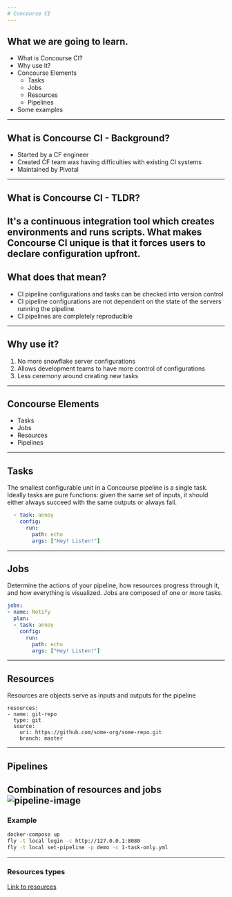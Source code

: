 ```yaml
---
# Concourse CI
---
```

## What we are going to learn.
- What is Concourse CI?
- Why use it?
- Concourse Elements
    - Tasks
    - Jobs
    - Resources
    - Pipelines
- Some examples
---
## What is Concourse CI - Background?
- Started by a CF engineer
- Created CF team was having difficulties with existing CI systems
- Maintained by Pivotal
---
## What is Concourse CI - TLDR?
It's a continuous integration tool which creates environments and runs scripts.
What makes Concourse CI unique is that it forces users to declare configuration upfront.
---
## What does that mean?
- CI pipeline configurations and tasks can be checked into version control
- CI pipeline configurations are not dependent on the state of the servers running the pipeline
- CI pipelines are completely reproducible
---
## Why use it?
1. No more snowflake server configurations  
2. Allows development teams to have more control of configurations  
3. Less ceremony around creating new tasks  
---
## Concourse Elements
- Tasks
- Jobs
- Resources
- Pipelines
---
## Tasks
The smallest configurable unit in a Concourse pipeline is a single task.
Ideally tasks are pure functions: given the same set of inputs, it should either always succeed with the same outputs or always fail.
```yml
  - task: annoy
    config:
      run:
        path: echo
        args: ["Hey! Listen!"]
```
---
## Jobs
Determine the actions of your pipeline, how resources progress through it, and how everything is visualized. 
Jobs are composed of one or more tasks.
```yml
jobs:
- name: Notify
  plan:
  - task: annoy
    config:
      run:
        path: echo
        args: ["Hey! Listen!"]
```
---
## Resources
Resources are objects serve as inputs and outputs for the pipeline
```
resources:
- name: git-repo
  type: git
  source:
    uri: https://github.com/some-org/some-repo.git
    branch: master
```
---
## Pipelines
Combination of resources and jobs
![pipeline-image](https://concourse.ci/pipes.svg)
---
### Example
```bash
docker-compose up
fly -t local login -c http://127.0.0.1:8080
fly -t local set-pipeline -p demo -c 1-task-only.yml
```
---
### Resources types
[Link to resources](https://concourse.ci/resource-types.html)
